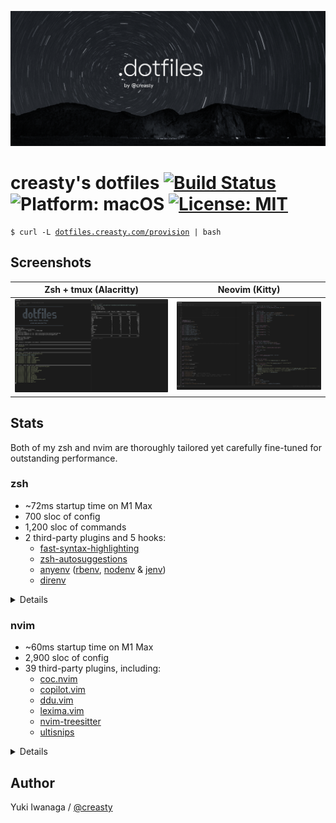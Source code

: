 ![creasty's dotfiles](./docs/images/cover.png)

creasty's dotfiles [![Build Status](https://github.com/creasty/dotfiles/actions/workflows/provisioning.yml/badge.svg)](https://github.com/creasty/dotfiles/actions/workflows/provisioning.yml) ![Platform: macOS](https://img.shields.io/badge/Platform-macOS-lightgrey) [![License: MIT](https://img.shields.io/badge/License-MIT-yellow.svg)](./LICENSE.txt)
==================

<pre><code>$ curl -L <a href="https://dotfiles.creasty.com/provision">dotfiles.creasty.com/provision</a> | bash</code></pre>

Screenshots
-----------

| Zsh + tmux (Alacritty) | Neovim (Kitty) |
|---|---|
| ![](./docs/images/screenshots/tmux.png) | ![](./docs/images/screenshots/neovim.png) |

Stats
-----

Both of my zsh and nvim are thoroughly tailored yet carefully fine-tuned for outstanding performance.

### zsh

- ~72ms startup time on M1 Max
- 700 sloc of config
- 1,200 sloc of commands
- 2 third-party plugins and 5 hooks:
  - [fast-syntax-highlighting](https://github.com/zdharma-continuum/fast-syntax-highlighting)
  - [zsh-autosuggestions](https://github.com/zsh-users/zsh-autosuggestions)
  - [anyenv](https://github.com/anyenv/anyenv) ([rbenv](https://github.com/rbenv/rbenv), [nodenv](https://github.com/nodenv/nodenv) & [jenv](https://github.com/jenv/jenv))
  - [direnv](https://github.com/direnv/direnv)

<details>

```sh-session
$ hyperfine --warmup 3 --prepare 'sleep 0.1' 'zsh -i -c exit'
$ cloc --exclude-dir=plugins,bash --lang-no-ext=zsh shell
$ cloc bin
$ ls shell/zsh/plugins | wc -l
```

Profiling:

```sh-session
$ ZSH_PROF_ENABLED=1 zsh -i -c exit
```

</details>

### nvim

- ~60ms startup time on M1 Max
- 2,900 sloc of config
- 39 third-party plugins, including:
  - [coc.nvim](https://github.com/neoclide/coc.nvim)
  - [copilot.vim](https://github.com/github/copilot.vim)
  - [ddu.vim](https://github.com/Shougo/ddu.vim)
  - [lexima.vim](https://github.com/cohama/lexima.vim)
  - [nvim-treesitter](https://github.com/nvim-treesitter/nvim-treesitter)
  - [ultisnips](https://github.com/SirVer/ultisnips)

<details>

```sh-session
$ hyperfine --warmup 3 --prepare 'sleep 0.1' 'nvim --headless -c quit'
$ cloc --exclude-dir=dein,template nvim
$ rg --no-heading '^\[\[plugins' nvim/dein/*.toml | wc -l
```

Profiling:

```sh-session
$ nvim --headless --startuptime /dev/stdout -c quit
```

</details>

Author
------

Yuki Iwanaga / [@creasty](https://github.com/creasty)
